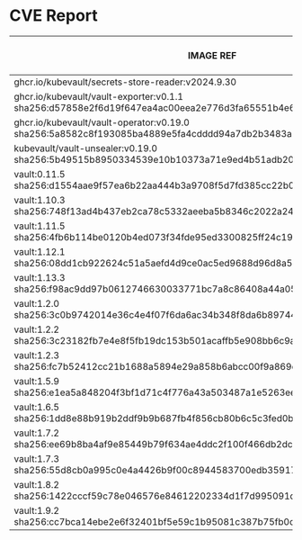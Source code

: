 # CVE Report
|                                                      IMAGE REF                                                      |      OS       | CRITICAL<BR>(OS, OTHER) | HIGH<BR>(OS, OTHER) | MEDIUM<BR>(OS, OTHER) | LOW<BR>(OS, OTHER) | UNKNOWN<BR>(OS, OTHER) |
|---------------------------------------------------------------------------------------------------------------------|---------------|-------------------------|---------------------|-----------------------|--------------------|------------------------|
| ghcr.io/kubevault/secrets-store-reader:v2024.9.30                                                                   |               | 0, 0                    | 0, 0                | 0, 0                  | 0, 0               | 0, 0                   |
| ghcr.io/kubevault/vault-exporter:v0.1.1<br>sha256:d57858e2f6d19f647ea4ac00eea2e776d3fa65551b4e662d3c6791a334ea0e61  | debian 10.10  | 0, 4                    | 0, 47               | 0, 30                 | 0, 1               | 6, 0                   |
| ghcr.io/kubevault/vault-operator:v0.19.0<br>sha256:5a8582c8f193085ba4889e5fa4cdddd94a7db2b3483a19b53b22f0965330bf2f | debian 12.7   | 0, 0                    | 0, 0                | 1, 1                  | 1, 0               | 0, 0                   |
| kubevault/vault-unsealer:v0.19.0<br>sha256:5b49515b8950334539e10b10373a71e9ed4b51adb2087fe36fa2d71aaa969f21         | debian 12.7   | 0, 1                    | 0, 2                | 0, 7                  | 0, 1               | 0, 0                   |
| vault:0.11.5<br>sha256:d1554aae9f57ea6b22aa444b3a9708f5d7fd385cc22b0b1dc07ce77ef7c76d4c                             | alpine 3.8.1  | **2**, 0                | 0, 0                | 0, 0                  | 0, 0               | 0, 0                   |
| vault:1.10.3<br>sha256:748f13ad4b437eb2ca78c5332aeeba5b8346c2022a244fa41e5d3ae889826629                             | alpine 3.14.6 | **1**, 5                | **8**, 43           | 6, 38                 | 0, 5               | 0, 0                   |
| vault:1.11.5<br>sha256:4fb6b114be0120b4ed073f34fde95ed3300825ff24c1974daafbbaae325d03e1                             | alpine 3.14.8 | 0, 4                    | **8**, 33           | 4, 33                 | 0, 3               | 0, 0                   |
| vault:1.12.1<br>sha256:08dd1cb922624c51a5aefd4d9ce0ac5ed9688d96d8a5ad94664fa10e84702ed6                             | alpine 3.14.8 | 0, 4                    | **8**, 37           | 4, 37                 | 0, 4               | 0, 0                   |
| vault:1.13.3<br>sha256:f98ac9dd97b0612746630033771bc7a8c86408a44a056f3f4be47fc576ec3744                             | alpine 3.18.6 | 0, 1                    | 0, 21               | 20, 29                | 4, 3               | 0, 0                   |
| vault:1.2.0<br>sha256:3c0b9742014e36c4e4f07f6da6ac34b348f8da6b897446d77ee70c1a2b6c2539                              | alpine 3.10.1 | **3**, 0                | **9**, 0            | 14, 0                 | 4, 0               | 0, 0                   |
| vault:1.2.2<br>sha256:3c23182fb7e4e8f5fb19dc153b501acaffb5e908bb6c9ad192e37ab3ca2ed2b4                              | alpine 3.10.2 | **1**, 0                | **9**, 0            | 14, 0                 | 4, 0               | 0, 0                   |
| vault:1.2.3<br>sha256:fc7b52412cc21b1688a5894e29a858b6abcc00f9a869dee909da2e0a2c1dc09c                              | alpine 3.10.3 | **1**, 0                | **9**, 0            | 10, 0                 | 2, 0               | 0, 0                   |
| vault:1.5.9<br>sha256:e1ea5a848204f3bf1d71c4f776a43a503487a1e5263ee7a034330f48fc6be3f4                              | alpine 3.13.7 | **1**, 4                | **7**, 43           | 2, 26                 | 0, 1               | 0, 0                   |
| vault:1.6.5<br>sha256:1dd8e88b919b2ddf9b9b687fb4f856cb80b6c5c3fed0b0ee1427932be3ee28b6                              | alpine 3.13.5 | **4**, 4                | **27**, 42          | 6, 26                 | 0, 1               | 0, 0                   |
| vault:1.7.2<br>sha256:ee69b8ba4af9e85449b79f634ae4ddc2f100f466db2dcbb83f6b69c8581de3aa                              | alpine 3.13.5 | **4**, 4                | **27**, 42          | 6, 26                 | 0, 1               | 0, 0                   |
| vault:1.7.3<br>sha256:55d8cb0a995c0e4a4426b9f00c8944583700edb35917d2d950ed9b2379e61830                              | alpine 3.13.5 | **4**, 4                | **27**, 39          | 6, 24                 | 0, 1               | 0, 0                   |
| vault:1.8.2<br>sha256:1422cccf59c78e046576e84612202334d1f7d995091d33f0e00141c3b075d0db                              | alpine 3.14.2 | **1**, 6                | **32**, 61          | 10, 48                | 0, 4               | 0, 0                   |
| vault:1.9.2<br>sha256:cc7bca14ebe2e6f32401bf5e59c1b95081c387b75fb0c06c18c085670338a59b                              | alpine 3.14.3 | **1**, 7                | **14**, 49          | 6, 40                 | 0, 4               | 0, 0                   |
